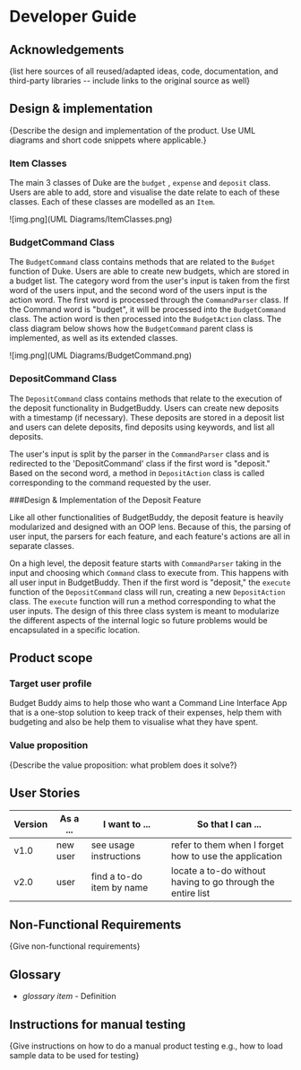 # Developer Guide

## Acknowledgements

{list here sources of all reused/adapted ideas, code, documentation, and third-party libraries -- include links to the
original source as well}

## Design & implementation

{Describe the design and implementation of the product. Use UML diagrams and short code snippets where applicable.}

### Item Classes

The main 3 classes of Duke are the `budget` , `expense` and `deposit` class. Users are able to add, store and visualise
the date relate to each
of these classes. Each of these classes are modelled as an `Item`.

![img.png](UML Diagrams/ItemClasses.png)

### BudgetCommand Class

The `BudgetCommand` class contains methods that are related to the `Budget` function of Duke. Users are able to create
new budgets, which are stored in a budget list. The category word from the user's input is taken from the first word of
the users input,
and the second word of the users input is the action word. The first word is processed through the `CommandParser`
class. If the
Command word is "budget", it will be processed into the `BudgetCommand` class. The action word is then processed into
the `BudgetAction` class.
The class diagram below shows how the `BudgetCommand` parent class is implemented, as well as its extended classes.

![img.png](UML Diagrams/BudgetCommand.png)

### DepositCommand Class

The `DepositCommand` class contains methods that relate to the execution of the deposit functionality in BudgetBuddy. Users can 
create new deposits with a timestamp (if necessary). These deposits are stored in a deposit list and users can delete deposits, find
deposits using keywords, and list all deposits.

The user's input is split by the parser in the `CommandParser` class and is redirected to the 'DepositCommand' class if the first word
is "deposit." Based on the second word, a method in `DepositAction` class is called corresponding to the command requested by the user.

###Design & Implementation of the Deposit Feature

Like all other functionalities of BudgetBuddy, the deposit feature is heavily modularized and designed with an OOP lens. Because of this, 
the parsing of user input, the parsers for each feature, and each feature's actions are all in separate classes. 

On a high level, the deposit feature starts with `CommandParser` taking in the input and choosing which `Command` class to execute from.
This happens with all user input in BudgetBuddy. Then if the first word is "deposit," the `execute` function of the `DepositCommand` class
will run, creating a new `DepositAction` class. The `execute` function will run a method corresponding to what the user inputs. The design
of this three class system is meant to modularize the different aspects of the internal logic so future problems would be encapsulated in
a specific location.

## Product scope

### Target user profile

Budget Buddy aims to help those who want a Command Line Interface App that is a one-stop solution to keep track of their
expenses, help them with budgeting and also be help them to visualise what they have spent.

### Value proposition

{Describe the value proposition: what problem does it solve?}

## User Stories

|Version| As a ... | I want to ... | So that I can ...|
|--------|----------|---------------|------------------|
|v1.0|new user|see usage instructions|refer to them when I forget how to use the application|
|v2.0|user|find a to-do item by name|locate a to-do without having to go through the entire list|

## Non-Functional Requirements

{Give non-functional requirements}

## Glossary

* *glossary item* - Definition

## Instructions for manual testing

{Give instructions on how to do a manual product testing e.g., how to load sample data to be used for testing}
